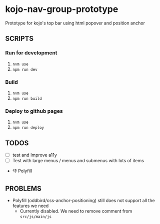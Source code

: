 # kojo-nav-group-prototype
Prototype for kojo's top bar using html popover and position anchor

## SCRIPTS
### Run for development
1. `nvm use`
2. `npm run dev`

### Build
1. `nvm use`
2. `npm run build`

### Deploy to github pages
1. `nvm use`
2. `npm run deploy`

## TODOS
- [ ] test and Improve a11y
- [ ] Test with large menus / menus and submenus with lots of items
- 👎 Polyfill

## PROBLEMS
- Polyfill (oddbird/css-anchor-positioning) still does not support all the features we need
  - Currently disabled. We need to remove comment from `src/js/main/js`
